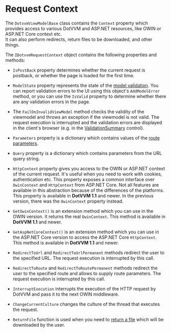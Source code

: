 # Request Context

The `DotvvmViewModelBase` class contains the `Context` property which provides access to various DotVVM and ASP.NET resources, like OWIN or ASP.NET Core context etc.  
It can also perform redirects, return files to be downloaded, and other things.

The `IDotvvmRequestContext` object contains the following properties and methods:

+ `IsPostBack` property determines whether the current request is postback, or whether the page is loaded for the first time.

+ `ModelState` property represents the state of the [model validation](/docs/tutorials/basics-validation/{branch}). You can report validation errors to the 
UI using this object's `AddModelError` method, or you can use the `IsValid` property to determine whether there are any validation errors in the page.

+ The `FailOnInvalidViewModel` method checks the validity of the viewmodel and throws an exception if the viewmodel is not valid. The request execution is interrupted and the validation errors are displayed in the client's browser (e.g. in the [ValidationSummary](/docs/controls/builtin/ValidationSummary/{branch}) control).

+ `Parameters` property is a dictionary which contains values of the [route parameters](/docs/tutorials/basics-routing/{branch}).

+ `Query` property is a dictionary which contains parameters from the URL query string.

+ `HttpContext` property gives you access to the OWIN or ASP.NET context of the current request. It's useful when you need to work with cookies, authentication etc. This property exposes a common interface over `OwinContext` and `HttpContext` from ASP.NET Core. Not all features are available in this abstraction because of the differences of the platforms.
This property is available in **DotVVM 1.1** and newer. In the previous version, there was the `OwinContext` property instead.

+ `GetOwinContext()` is an extension method which you can use in the OWIN version. It returns the real `OwinContext`. This method is available in **DotVVM 1.1** and newer.

+ `GetAspNetCoreContext()` is an extension method which you can use in the ASP.NET Core version to access the ASP.NET Core  `HttpContext`. This method is available in **DotVVM 1.1** and newer.

+ `RedirectToUrl` and `RedirectToUrlPermanent` methods redirect the user to the specified URL. 
The request execution is interrupted by this call.

+ `RedirectToRoute` and `RedirectToRoutePermanent` methods redirect the user to the specified route and allows to supply route parameters. 
The request execution is interrupted by this call. 

+ `InterruptExecution` interrupts the execution of the HTTP request by DotVVM and pass it to the next OWIN middleware.  

+ `ChangeCurrentCulture` changes the culture of the thread that executes the request.

+ `ReturnFile` function is used when you need to [return a file](/docs/tutorials/advanced-returning-files/{branch}) which will be downloaded by the user.
